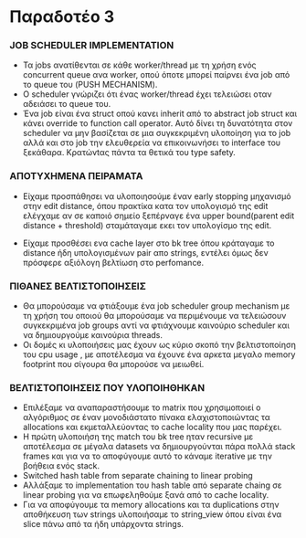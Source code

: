 # Παραδοτέο 3

### JOB SCHEDULER IMPLEMENTATION
- Τα jobs ανατίθενται σε κάθε worker/thread με τη χρήση ενός concurrent queue ανα worker, οπού όποτε μπορεί παίρνει ένα job από το queue του (PUSH MECHANISM).
- Ο scheduler γνώριζει ότι ένας worker/thread έχει τελειώσει οταν αδειάσει το queue του.
- Ένα job είναι ένα struct οπού κανει inherit από το abstract job struct
και κάνει override το function call operator. Αυτό δίνει τη δυνατότητα στον scheduler να μην βασίζεται σε μια συγκεκριμένη υλοποίηση για το job αλλά και στο job την ελευθερεία να επικοινωνήσει το interface του ξεκάθαρα. Κρατώνtας πάντα τα θετικά του type safety.


### ΑΠΟΤΥΧΗΜΕΝΑ ΠΕΙΡΑΜΑΤΑ
-  Είχαμε προσπάθησει να υλοποιησούμε έναν early stopping μηχανισμό στην edit distance, όπου πρακτίκα κατα τον υπολογισμό της edit ελέγχαμε αν σε καποιό σημείο ξεπέρναγε ένα upper bound(parent edit distance + threshold) σταμάταγαμε εκει τον υπολογίσμο της edit.

- Είχαμε προσθέσει ενα cache layer στο bk tree όπου κράταγαμε το distance ήδη υπολογισμένων pair απο strings, εντέλει όμως δεν πρόσφερε αξιόλογη βελτίωση στο perfomance.

### ΠΙΘΑΝΕΣ ΒΕΛΤΙΣΤΟΠΟΙΗΣΕΙΣ
- Θα μπορούσαμε να φτιάξουμε ένα job scheduler group mechanism με τη χρήση του οποιού θα μπορούσαμε να περιμένουμε να τελειώσουν συγκεκριμένα job groups αντί να φτιάχνουμε καινούριο scheduler και να δημιουργούμε καινούρια threads.
- Οι δομές κι υλοποιήσεις μας έχουν ως κύριο σκοπό την βελτιστοποίηση του cpu usage , με αποτέλεσμα να έχουνε ένα αρκετα μεγαλο memory footprint που σίγουρα θα μπορούσε να μειωθεί.

### ΒΕΛΤΙΣΤΟΠΟΙΗΣΕΙΣ ΠΟΥ ΥΛΟΠΟΙΗΘΗΚΑΝ
- Επιλέξαμε να αναπαραστήσουμε το matrix που χρησιμοποιεί ο αλγόριθμος σε έναν μονοδιάστατο πίνακα ελαχιστοποιώντας τα allocations και 
εκμεταλλεύοντας το cache locality που μας παρέχει.
- Η πρώτη υλοποιήση της match του bk tree ηταν recursive με αποτέλεσμα σε μέγαλα datasets να δημιουργούνται πάρα πολλά stack frames και για να το αποφύγουμε αυτό το κάναμε iterative με την βοήθεια ενός stack.
- Switched hash table from separate chaining to linear probing
- Αλλάξαμε το implementation του hash table από separate chaing σε linear probing για να επωφεληθούμε ξανά από το cache locality.
- Για να αποφύγουμε τα memory allocations και τα duplications στην αποθήκευση των strings υλοποιήσαμε το string_view όπου είναι ένα slice πάνω από τα ήδη υπάρχοντα strings. 